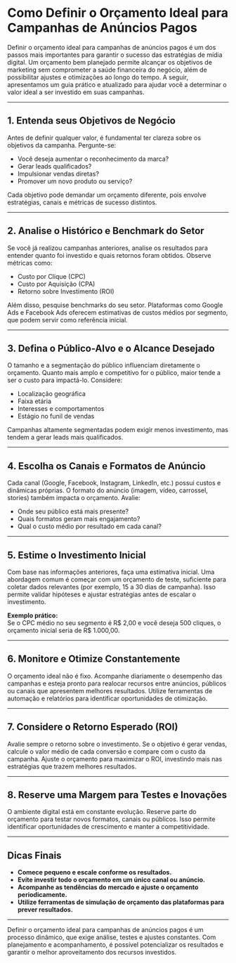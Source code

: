 # Como Definir o Orçamento Ideal para Campanhas de Anúncios Pagos

Definir o orçamento ideal para campanhas de anúncios pagos é um dos passos mais importantes para garantir o sucesso das estratégias de mídia digital. Um orçamento bem planejado permite alcançar os objetivos de marketing sem comprometer a saúde financeira do negócio, além de possibilitar ajustes e otimizações ao longo do tempo. A seguir, apresentamos um guia prático e atualizado para ajudar você a determinar o valor ideal a ser investido em suas campanhas.

---

## 1. Entenda seus Objetivos de Negócio

Antes de definir qualquer valor, é fundamental ter clareza sobre os objetivos da campanha. Pergunte-se:

- Você deseja aumentar o reconhecimento da marca?
- Gerar leads qualificados?
- Impulsionar vendas diretas?
- Promover um novo produto ou serviço?

Cada objetivo pode demandar um orçamento diferente, pois envolve estratégias, canais e métricas de sucesso distintos.

---

## 2. Analise o Histórico e Benchmark do Setor

Se você já realizou campanhas anteriores, analise os resultados para entender quanto foi investido e quais retornos foram obtidos. Observe métricas como:

- Custo por Clique (CPC)
- Custo por Aquisição (CPA)
- Retorno sobre Investimento (ROI)

Além disso, pesquise benchmarks do seu setor. Plataformas como Google Ads e Facebook Ads oferecem estimativas de custos médios por segmento, que podem servir como referência inicial.

---

## 3. Defina o Público-Alvo e o Alcance Desejado

O tamanho e a segmentação do público influenciam diretamente o orçamento. Quanto mais amplo e competitivo for o público, maior tende a ser o custo para impactá-lo. Considere:

- Localização geográfica
- Faixa etária
- Interesses e comportamentos
- Estágio no funil de vendas

Campanhas altamente segmentadas podem exigir menos investimento, mas tendem a gerar leads mais qualificados.

---

## 4. Escolha os Canais e Formatos de Anúncio

Cada canal (Google, Facebook, Instagram, LinkedIn, etc.) possui custos e dinâmicas próprias. O formato do anúncio (imagem, vídeo, carrossel, stories) também impacta o orçamento. Avalie:

- Onde seu público está mais presente?
- Quais formatos geram mais engajamento?
- Qual o custo médio por resultado em cada canal?

---

## 5. Estime o Investimento Inicial

Com base nas informações anteriores, faça uma estimativa inicial. Uma abordagem comum é começar com um orçamento de teste, suficiente para coletar dados relevantes (por exemplo, 15 a 30 dias de campanha). Isso permite validar hipóteses e ajustar estratégias antes de escalar o investimento.

**Exemplo prático:**  
Se o CPC médio no seu segmento é R$ 2,00 e você deseja 500 cliques, o orçamento inicial seria de R$ 1.000,00.

---

## 6. Monitore e Otimize Constantemente

O orçamento ideal não é fixo. Acompanhe diariamente o desempenho das campanhas e esteja pronto para realocar recursos entre anúncios, públicos ou canais que apresentem melhores resultados. Utilize ferramentas de automação e relatórios para identificar oportunidades de otimização.

---

## 7. Considere o Retorno Esperado (ROI)

Avalie sempre o retorno sobre o investimento. Se o objetivo é gerar vendas, calcule o valor médio de cada conversão e compare com o custo da campanha. Ajuste o orçamento para maximizar o ROI, investindo mais nas estratégias que trazem melhores resultados.

---

## 8. Reserve uma Margem para Testes e Inovações

O ambiente digital está em constante evolução. Reserve parte do orçamento para testar novos formatos, canais ou públicos. Isso permite identificar oportunidades de crescimento e manter a competitividade.

---

## Dicas Finais

- **Comece pequeno e escale conforme os resultados.**
- **Evite investir todo o orçamento em um único canal ou anúncio.**
- **Acompanhe as tendências do mercado e ajuste o orçamento periodicamente.**
- **Utilize ferramentas de simulação de orçamento das plataformas para prever resultados.**

---

Definir o orçamento ideal para campanhas de anúncios pagos é um processo dinâmico, que exige análise, testes e ajustes constantes. Com planejamento e acompanhamento, é possível potencializar os resultados e garantir o melhor aproveitamento dos recursos investidos.